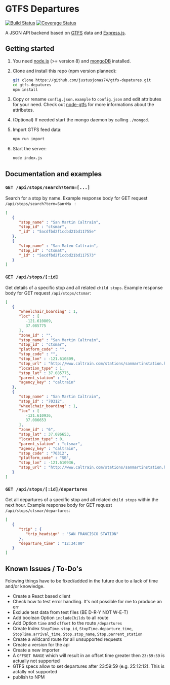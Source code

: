 # GTFS Departures

[![Build Status](https://travis-ci.org/justusjonas74/gtfs-depatures.svg?branch=master)](https://travis-ci.org/justusjonas74/gtfs-depatures)
[![Coverage Status](https://coveralls.io/repos/github/justusjonas74/gtfs-depatures/badge.svg?branch=master)](https://coveralls.io/github/justusjonas74/gtfs-depatures?branch=master)

A JSON API backend based on [GTFS](https:*developers.google.com/transit/gtfs/) data and [Express.js](https://expressjs.com). 

## Getting started 

1. You need [node.js](https://nodejs.org/) (>= version 8) and [mongoDB](https://www.mongodb.com/) installed.

2. Clone and install this repo (npm version planned):
    ```bash
    git clone https://github.com/justusjonas74/gtfs-depatures.git 
    cd gtfs-depatures
    npm install
    ```
3. Copy or rename `config.json.example` to  `config.json` and edit attributes for your need. Check out [node-gtfs](https://github.com/BlinkTagInc/node-gtfs) for more informations about the attributes.  

4. (Optional) If needed start the mongo daemon by calling `./mongod`. 
5. Import GTFS feed data:
    ```bash
    npm run import
    ```
6. Start the server:
    ```bash
    node index.js
    ```

## Documentation and examples

### `GET /api/stops/search?term=[...]` 

Search for a stop by name. Example response body for GET request `/api/stops/search?term=San+Ma ` :

```json
[
   {
      "stop_name" : "San Martin Caltrain",
      "stop_id" : "ctsmar",
      "_id" : "5acdfbd2f1ccbd21bd11755e"
   },
   {
      "stop_name" : "San Mateo Caltrain",
      "stop_id" : "ctsmat",
      "_id" : "5acdfbd2f1ccbd21bd117573"
   }
]
```


### `GET /api/stops/[:id]`
Get details of a specific stop and all related `child stops`.  Example response body for GET request `/api/stops/ctsmar`:

```json 
[
   {
      "wheelchair_boarding" : 1,
      "loc" : [
         -121.610809,
         37.085775
      ],
      "zone_id" : "",
      "stop_name" : "San Martin Caltrain",
      "stop_id" : "ctsmar",
      "platform_code" : "",
      "stop_code" : "",
      "stop_lon" : -121.610809,
      "stop_url" : "http://www.caltrain.com/stations/sanmartinstation.html",
      "location_type" : 1,
      "stop_lat" : 37.085775,
      "parent_station" : "",
      "agency_key" : "caltrain"
   },
   {
      "stop_name" : "San Martin Caltrain",
      "stop_id" : "70312",
      "wheelchair_boarding" : 1,
      "loc" : [
         -121.610936,
         37.086653
      ],
      "zone_id" : "6",
      "stop_lat" : 37.086653,
      "location_type" : 0,
      "parent_station" : "ctsmar",
      "agency_key" : "caltrain",
      "stop_code" : "70312",
      "platform_code" : "SB",
      "stop_lon" : -121.610936,
      "stop_url" : "http://www.caltrain.com/stations/sanmartinstation.html"
   }
]
```

### `GET /api/stops/[:id]/departures`
Get all departures of a specific stop and all related `child stops` within the next hour. Example response body for GET request `/api/stops/ctsmar/departures`:
```json
[
   {
      "trip" : {
         "trip_headsign" : "SAN FRANCISCO STATION"
      },
      "departure_time" : "12:34:00"
   }
]
```


## Known Issues / To-Do's
Folowing things have to be fixed/added in the future due to a lack of time and/or knowledge.

* Create a React based client
* Check how to test error handling. It's not possible for me to produce an err
* Exclude test data from test files (BE D-R-Y NOT W-E-T)
* Add boolean Option `includeChilds` to all route
* Add Option `time` and `offset` to the route `/departures`
* Create Index `StopTime.stop_id`, `StopTime.departure_time`, `StopTime.arrival_time`, `Stop.stop_name`, `Stop.parrent_station`
* Create a wildcard route for all unsupported requests
* Create a version for the api
* Create a new importer
* A `OFFSET RANGE` which will result in an offset time greater then `23:59:59` is actually not supported
* GTFS specs allow to set departures after 23:59:59 (e.g. 25:12:12). This is actally not supported
* publish to NPM 